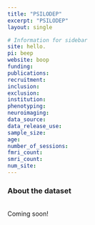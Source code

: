 ```yaml
---
title: "PSILODEP"
excerpt: "PSILODEP"
layout: single

# Information for sidebar
site: hello.
pi: beep
website: boop
funding:
publications:
recruitment:
inclusion:
exclusion:
institution:
phenotyping:
neuroimaging:
data_source:
data_release_use:
sample_size:
age:
number_of_sessions:
fmri_count:
smri_count:
num_site:
---
```


### About the dataset
<br>
Coming soon!

